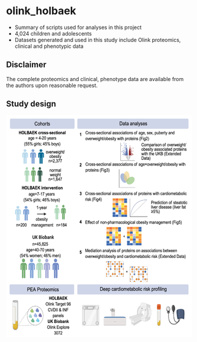 # olink_holbaek

* Summary of scripts used for analyses in this project
* 4,024 children and adolescents
* Datasets generated and used in this study include Olink proteomics, clinical and phenotypic data

## Disclaimer
The complete proteomics and clinical, phenotype data are available from the authors upon reasonable request.

## Study design
<img src="https://github.com/sarastinson/olink_holbaek/blob/main/images/NCOMMS_Fig1_study_design.png" alt="Sample Figure" width="800" height="600" />
